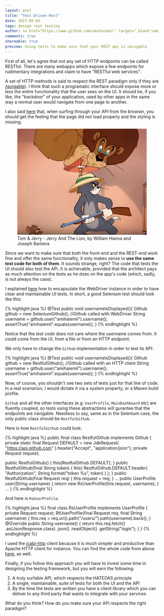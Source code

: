 ```yaml
---
layout: post
title: "Test Driven Rest"
date: 2017-05-03
tags: design rest testing
author: <a href="https://www.github.com/amihaiemil" target="_blank">amihaiemil</a>
comments: true
shareable: true
preview: Using tests to make sure that your REST api is navigable
---
```


First of all, let's agree that not any set of HTTP endpoints can be called RESTful.
There are many webapps which expose a few endpoints for rudimentary integrations
and claim to have "RESTful web services".

A set of HTTP methods is said to respect the REST paradigm only if they are [navigable](http://roy.gbiv.com/untangled/2008/rest-apis-must-be-hypertext-driven)).
I think that such a programatic interface should expose more or less the entire functionality that the user sees on the UI.
It should be, if you like, the "backdoor" of your application, used by other apps in the same way a normal user
would navigate from one page to another.

I also said [here](http://www.amihaiemil.com/2016/05/07/what-is-hateoas.html) that,
when surfing through your API from the browser, you should get the feeling that the page did not load properly and the styling
is missing.

<figure class="articleimg">
 <img src="/images/jerry_and_the_lion.png" alt="Jerry And The Lion">
 <figcaption>
 Tom & Jerry - Jerry And The Lion, by  William Hanna and Joseph Barbera
 </figcaption>
</figure>

Since we want to make sure that both the front-end and the REST-end work fine and
offer the same functionality, it only makes sense to **use the same test code for both of them**.
It sounds strange, right? The code that tests the UI should also test the APi. It is achievable,
provided that the architect pays as much attention on the tests as he does on the app's code (which, sadly, is not always the case).

I explained [here](http://www.amihaiemil.com/2017/01/24/selenium-and-junit-the-right-way.html)
how to encapsulate the WebDriver instance in order to have clear and maintainable UI tests.
In short, a good Selenium test should look like this:

{% highlight java %}
@Test
public void usernameIsDisplayed(){
    Github github = new SeleniumGithub(); //Github called with WebDriver
    String username = github.user("amihaiemil").username();
    assertTrue("amihaiemil".equals(username));
}
{% endhighlight %}

Notice that the _test code_ does not care where the username comes from. It could come from the UI,
from a file or from an HTTP endpoint.

We only have to change the ``Github`` implementation in order to test its API:

{% highlight java %}
@Test
public void usernameIsDisplayed(){
    Github github = new RestfulGithub(); //Github called with an HTTP client
    String username = github.user("amihaiemil").username();
    assertTrue("amihaiemil".equals(username));
}
{% endhighlight %}

Now, of course, you shouldn't see two sets of tests just for that line of code. In a real scenarion,
I would dictate it via a system property, or a Maven build profile.

``Github`` and all the other interfaces (e.g. ``UserProfile``, ``MainDashboard`` etc)
are fluently coupled, so tests using these abstractions will gurantee that the endpoints are
navigable. Needless to say, same as in the Selenium case, the only public class should be ``RestfulGithub``.

Here is how ``RestfulGithub`` could look:

{% highlight java %}
public final class RestfulGithub implements Github {
  private static final Request DEFAULT = new JdkRequest(
      "https://api.github.com"
  ).header("Accept", "application/json");
  private Request request;

  public RestfulGithub() {
      this(RestfulGithub.DEFAULT);
  }
  public RestfulGithub(final String token) {
      this(
        RestfulGithub.DEFAULT.header(
          "Authorization",
          String.format("token %s", token)
        )
      );
  }
  public RestfulGithub(final Request req) {
     this.request = req;
  }
  ...
  public UserProfile user(String username) {
    return new RsUserProfile(this.request, username);
  }
  ...
}
{% endhighlight %}

And here is ``RsUserProfile``:

{% highlight java %}
final class RsUserProfile implements UserProfile {
  private Request request;
  RtUserProfile(final Request req, final String username) {
    this.req = req.uri().path("/users/").path(username).back();
  }
  @Override
  public String username() {
    return this.req.fetch()
      .as(JsonResponse.class)
      .json()
      .readObject()
      .getString("login");
  }
}
{% endhighlight %}

I used the [jcabi-http](https://github.com/jcabi/jcabi-http) client because it is much simpler and productive than
Apache HTTP client for instance. You can find the whole code from above [here](/#github), as well.

Finally, if you follow this approach you will have to invest some time in designing the testing framework, but you will earn
the following:

1) A truly surfable API, which respects the HATEOAS principle
2) A single, maintainable, suite of tests for both the UI and the API
3) By the time the tests are written you have a client library which you can deliver
to any third party that wants to integrate with your services

What do you think? How do you make sure your APi respects the right paradigm?
